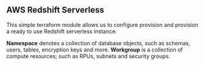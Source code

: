 ## AWS Redshift Serverless

This simple terraform module allows us to configure provision and provision a ready to use Redshift serverless instance.

**Namespace** denotes a collection of database objects, such as schemas, users, tables, encryption keys and more.
**Workgroup** is a collection of compute resources; such as RPUs, subnets and security groups.

    